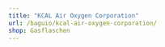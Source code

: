```yaml
---
title: "KCAL Air Oxygen Corporation"
url: /baguio/kcal-air-oxygen-corporation/
shop: Gasflaschen
---
```

